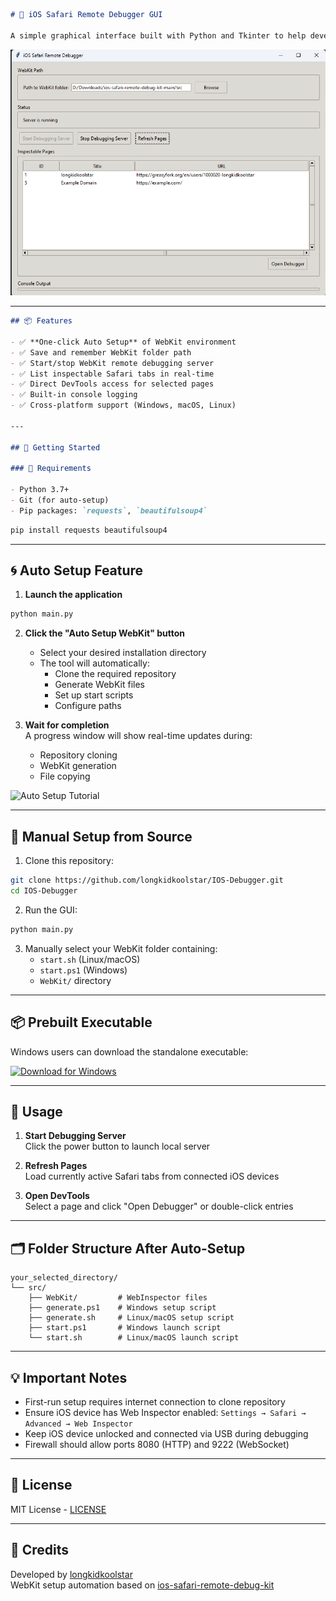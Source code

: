 

```markdown
# 🧭 iOS Safari Remote Debugger GUI

A simple graphical interface built with Python and Tkinter to help developers debug Safari on iOS devices using Apple's WebKit Remote Debugging Protocol.
```
![Main UI](media/screenshots/ui.png)

---
```markdown
## 📦 Features

- ✅ **One-click Auto Setup** of WebKit environment
- ✅ Save and remember WebKit folder path
- ✅ Start/stop WebKit remote debugging server
- ✅ List inspectable Safari tabs in real-time
- ✅ Direct DevTools access for selected pages
- ✅ Built-in console logging
- ✅ Cross-platform support (Windows, macOS, Linux)

---

## 🚀 Getting Started

### 🔧 Requirements

- Python 3.7+
- Git (for auto-setup)
- Pip packages: `requests`, `beautifulsoup4`
```


```bash
pip install requests beautifulsoup4
```



---

## 🌀 Auto Setup Feature

1. **Launch the application**
```bash
python main.py
```

2. **Click the "Auto Setup WebKit" button**
   - Select your desired installation directory
   - The tool will automatically:
     - Clone the required repository
     - Generate WebKit files
     - Set up start scripts
     - Configure paths

3. **Wait for completion**  
   A progress window will show real-time updates during:
   - Repository cloning
   - WebKit generation
   - File copying

![Auto Setup Tutorial](media/gifs/tut.gif)

---

## 🔧 Manual Setup from Source

1. Clone this repository:
```bash
git clone https://github.com/longkidkoolstar/IOS-Debugger.git
cd IOS-Debugger
```

2. Run the GUI:
```bash
python main.py
```

3. Manually select your WebKit folder containing:
   - `start.sh` (Linux/macOS)
   - `start.ps1` (Windows)
   - `WebKit/` directory

---

## 📦 Prebuilt Executable

Windows users can download the standalone executable:

[![Download for Windows](https://img.shields.io/badge/Download-Windows%20EXE-blue?style=for-the-badge&logo=windows)](https://github.com/longkidkoolstar/IOS-Debugger/releases/latest)

---

## 🧪 Usage

1. **Start Debugging Server**  
   Click the power button to launch local server

2. **Refresh Pages**  
   Load currently active Safari tabs from connected iOS devices

3. **Open DevTools**  
   Select a page and click "Open Debugger" or double-click entries

---

## 🗂 Folder Structure After Auto-Setup

```
your_selected_directory/
└── src/
    ├── WebKit/         # WebInspector files
    ├── generate.ps1    # Windows setup script
    ├── generate.sh     # Linux/macOS setup script
    ├── start.ps1       # Windows launch script
    └── start.sh        # Linux/macOS launch script
```

---

## 💡 Important Notes

- First-run setup requires internet connection to clone repository
- Ensure iOS device has Web Inspector enabled:
  `Settings → Safari → Advanced → Web Inspector`
- Keep iOS device unlocked and connected via USB during debugging
- Firewall should allow ports 8080 (HTTP) and 9222 (WebSocket)

---

## 📜 License

MIT License - [LICENSE](LICENSE)

---

## 🙏 Credits

Developed by [longkidkoolstar](https://github.com/longkidkoolstar)  
WebKit setup automation based on [ios-safari-remote-debug-kit](https://github.com/HimbeersaftLP/ios-safari-remote-debug-kit)


